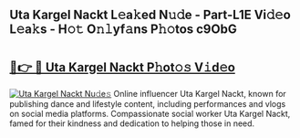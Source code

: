 ## Uta Kargel Nackt L𝚎a𝚔ed N𝚞𝚍e - Part-L1E Vi𝚍𝚎o L𝚎a𝚔s - H𝚘𝚝 O𝚗𝚕yf𝚊ns P𝚑𝚘tos c9ObG

# <h2><a href="http://kf97p8.oniu.top/?m=Uta+Kargel+Nackt">🔗👉 🔴 Uta Kargel Nackt P𝚑ot𝚘𝚜 V𝚒d𝚎o</a></h2>

[![Uta Kargel Nackt Nu𝚍e𝚜](https://i.imgur.com/0qMVB7G.gif)](http://kf97p8.oniu.top/?m=Uta+Kargel+Nackt)
Online influencer Uta Kargel Nackt, known for publishing dance and lifestyle content, including performances and vlogs on social media platforms. Compassionate social worker Uta Kargel Nackt, famed for their kindness and dedication to helping those in need.  
